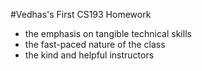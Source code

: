#Vedhas's First CS193 Homework

- the emphasis on tangible technical skills
- the fast-paced nature of the class
- the kind and helpful instructors
